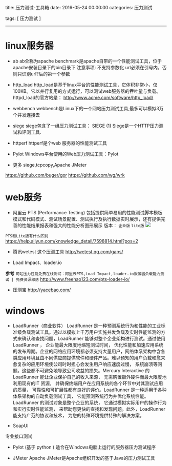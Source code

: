 title: 压力测试-工具箱
date: 2016-05-24 00:00:00
categories: 压力测试

tags: [ 压力测试 ]


---


# linux服务器
* ab
ab全称为apache benchmark是apache自带的一个性能测试工具，位于apache安装目录下的bin目录下
注意事项:
不支持参数化
url必须在引号内，否则只识别url?后的第一个参数


*  http_load
http_load是基于linux平台的性能测试工具，它体积非常小，仅100KB。它以并行复用的方式运行，可以测试web服务器的吞吐量与负载。
httpd_load的官方站是： http://www.acme.com/software/http_load/


* webbench 
webbench是Linux下的一个网站压力测试工具,最多可以模拟3万个并发连接去


*  siege
siege包含了一组压力测试工具：
SIEGE (1) Siege是一个HTTP压力测试和评测工具.


*  httperf
httperf是个web 服务器的性能测试工具


* Pylot
Windows平台使用的Web压力测试工具：Pylot





* 更多  siege,tcpcopy,Apache JMeter

https://github.com/buger/gor
https://github.com/wg/wrk


# web服务
* 阿里云 PTS (Performance Testing)
包括提供简单易用的性能测试脚本模板模式和代码模式、测试场景配置、测试执行及执行数据实时展示，还有提供完善的性能结果报表和强大的性能分析图形展示
版本： `企业版`  `lite版`
![](http://ll-blog.oss-cn-hangzhou.aliyuncs.com/17-8-12/93270732.jpg)



` PTS和Lite版有什么区别 `
https://help.aliyun.com/knowledge_detail/7598814.html?pos=2



*  腾讯wetest
这个压测工具  http://wetest.qq.com/gaps/


* Load Impact、loader.io

**参考**
`网站压力性能免费在线测试：阿里云PTS,Load Impact,loader.io服务器负载能力测试 | 免费资源部落`
http://www.freehao123.com/pts-loader-io/


* 压测宝
http://yacebao.com/



# windows
* LoadRunner（商业软件）
LoadRunner 是一种预测系统行为和性能的工业标准级负载测试工具。通过以模拟上千万用户实施并发负载及实时性能监测的方式来确认和查找问题，LoadRunner 能够对整个企业架构进行测试。通过使用LoadRunner ， 企业能最大限度地缩短测试时间， 优化性能和加速应用系统的发布周期。企业的网络应用环境都必须支持大量用户，网络体系架构中含各类应用环境且由不同供应商提供软件和硬件产品。难以预知的用户负载和愈来愈复杂的应用环境使公司时时担心会发生用户响应速度过慢， 系统崩溃等问题。这些都不可避免地导致公司收益的损失。Mercury Interactive 的 LoadRunner 能让企业保护自己的收入来源， 无需购置额外硬件而最大限度地利用现有的IT 资源， 并确保终端用户在应用系统的各个环节中对其测试应用的质量， 可靠性和可扩展性都有良好的评价。LoadRunner 是一种适用于各种体系架构的自动负载测试工具， 它能预测系统行为并优化系统性能。LoadRunner 的测试对象是整个企业的系统， 它通过模拟实际用户的操作行为和实行实时性能监测， 来帮助您更快的查找和发现问题。此外，LoadRunner 能支持广范的协议和技术， 为您的特殊环境提供特殊的解决方案。


* SoapUI

专业接口测试


* Pylot (基于 python )
适合在Windows电脑上运行的服务器压力测试程序



*  JMeter
Apache JMeter是Apache组织开发的基于Java的压力测试工具



<!-- more -->
